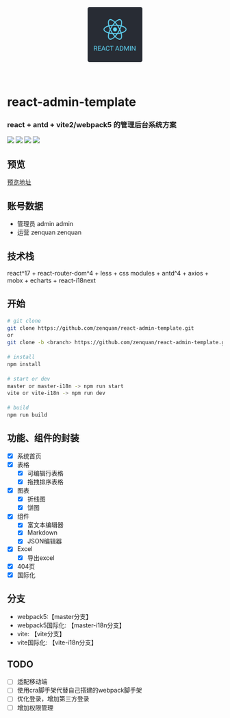 <div align="center">
  <img src="./public/logo.png" style="width: 128px; height: 128px;">  
</div>
<br>
<br>

<h1>react-admin-template</h1>
<h3>react + antd + vite2/webpack5 的管理后台系统方案</h3>

![](https://img.shields.io/badge/version-1.0.0-orange)
![](https://img.shields.io/github/stars/Zenquan/react-admin-template)
![](https://img.shields.io/github/forks/Zenquan/react-admin-template)
![](https://img.shields.io/github/issues/Zenquan/react-admin-template)

## 预览
[预览地址](https://react-admin-template.vercel.app/#/login)

## 账号数据
- 管理员 admin admin
- 运营 zenquan zenquan

## 技术栈
react^17 + react-router-dom^4 + less + css modules + antd^4 + axios + mobx + echarts + react-i18next

## 开始
```bash
# git clone
git clone https://github.com/zenquan/react-admin-template.git
or
git clone -b <branch> https://github.com/zenquan/react-admin-template.git

# install
npm install

# start or dev
master or master-i18n -> npm run start
vite or vite-i18n -> npm run dev

# build
npm run build
```
## 功能、组件的封装
- [x] 系统首页
- [x] 表格
  - [x] 可编辑行表格
  - [x] 拖拽排序表格
- [x] 图表
  - [x] 折线图
  - [x] 饼图
- [x] 组件
  - [x] 富文本编辑器
  - [x] Markdown
  - [x] JSON编辑器
- [x] Excel
  - [x] 导出excel
- [x] 404页
- [x] 国际化

## 分支
- webpack5:【master分支】
- webpack5国际化: 【master-i18n分支】
- vite: 【vite分支】
- vite国际化: 【vite-i18n分支】

## TODO
- [ ] 适配移动端
- [ ] 使用cra脚手架代替自己搭建的webpack脚手架
- [ ] 优化登录，增加第三方登录
- [ ] 增加权限管理
